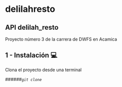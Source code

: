 # delilahresto

## API delilah_resto 
Proyecto número 3 de la carrera de DWFS en Acamica



## 1 - Instalación :computer:
Clona el proyecto desde una terminal

######*`git clone`*
